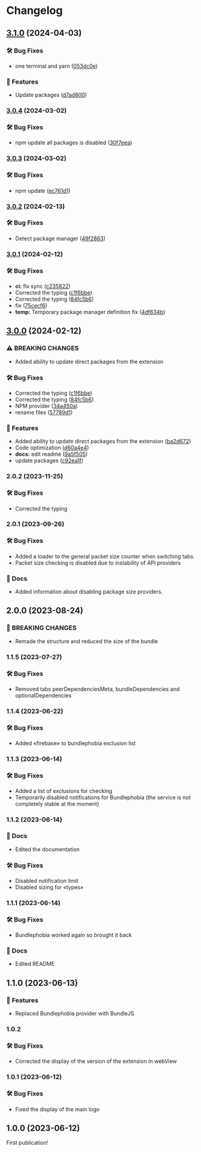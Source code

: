# Changelog

## [3.1.0](https://github.com/Pilaton/vscode-npm-lens-support/compare/v3.0.4...v3.1.0) (2024-04-03)

### 🛠️ Bug Fixes

- one terminal and yarn ([053dc0e](https://github.com/Pilaton/vscode-npm-lens-support/commit/053dc0e2d4649de1e2b6faf8a2dfba2b5d773cd3))

### 🎉 Features

- Update packages ([d7ad800](https://github.com/Pilaton/vscode-npm-lens-support/commit/d7ad800cb0af8f6a3b389902927848210ed3ee14))

### [3.0.4](https://github.com/Pilaton/vscode-npm-lens-support/compare/v2.0.1...v3.0.4) (2024-03-02)

### 🛠️ Bug Fixes

- npm update all packages is disabled ([30f7eea](https://github.com/Pilaton/vscode-npm-lens-support/commit/30f7eea1fc2867da25d695b3713f335c0f04b67d))

### [3.0.3](https://github.com/Pilaton/vscode-npm-lens-support/compare/v2.0.1...v3.0.3) (2024-03-02)

### 🛠️ Bug Fixes

- npm update ([ec761d1](https://github.com/Pilaton/vscode-npm-lens-support/commit/ec761d1f2fadad29b6803567613b0ab41b3fbcfa))

### [3.0.2](https://github.com/Pilaton/vscode-npm-lens-support/compare/v2.0.1...v3.0.2) (2024-02-13)

### 🛠️ Bug Fixes

- Detect package manager ([49f2863](https://github.com/Pilaton/vscode-npm-lens-support/commit/49f2863776e5fafb0857b8f14007a74700cdcd72))

### [3.0.1](https://github.com/Pilaton/vscode-npm-lens-support/compare/v2.0.1...v3.0.1) (2024-02-12)

### 🛠️ Bug Fixes

- **ci:** fix sync ([c235822](https://github.com/Pilaton/vscode-npm-lens-support/commit/c235822ff99277b37db163b958a91ba14fcd8776))
- Corrected the typing ([c1f6bbe](https://github.com/Pilaton/vscode-npm-lens-support/commit/c1f6bbe062276f32c903bd288e064cfd80640a25))
- Corrected the typing ([84fc5b6](https://github.com/Pilaton/vscode-npm-lens-support/commit/84fc5b6ce3198ed355ed022583b4f34d8da47f06))
- fix ([75cecf6](https://github.com/Pilaton/vscode-npm-lens-support/commit/75cecf6fe20cde2a52c43ce723246eb946b19810))
- **temp:** Temporary package manager definition fix ([4df634b](https://github.com/Pilaton/vscode-npm-lens-support/commit/4df634b199b34dae230aecd3d94b62552de3d4b8))

## [3.0.0](https://github.com/Pilaton/vscode-npm-lens-support/compare/v2.0.1...v3.0.0) (2024-02-12)

### ⚠ BREAKING CHANGES

- Added ability to update direct packages from the extension

### 🛠️ Bug Fixes

- Corrected the typing ([c1f6bbe](https://github.com/Pilaton/vscode-npm-lens-support/commit/c1f6bbe062276f32c903bd288e064cfd80640a25))
- Corrected the typing ([84fc5b6](https://github.com/Pilaton/vscode-npm-lens-support/commit/84fc5b6ce3198ed355ed022583b4f34d8da47f06))
- NPM provider ([34a450a](https://github.com/Pilaton/vscode-npm-lens-support/commit/34a450a5c9797a18ea03b418b87097a07867b2b6))
- rename files ([57789d1](https://github.com/Pilaton/vscode-npm-lens-support/commit/57789d18f0008560984da3a78adfc69471ef4870))

### 🎉 Features

- Added ability to update direct packages from the extension ([ba2d672](https://github.com/Pilaton/vscode-npm-lens-support/commit/ba2d6724cb8c9b135e1b5a736b79d36611be0a0b))
- Code optimization ([d60a4e4](https://github.com/Pilaton/vscode-npm-lens-support/commit/d60a4e41dc37c2e505e2b33dc70c26be824a30ad))
- **docs:** edit readme ([9a5f505](https://github.com/Pilaton/vscode-npm-lens-support/commit/9a5f505f04ecafc2cbb516f3aa3de60cad656710))
- update packages ([c92ea1f](https://github.com/Pilaton/vscode-npm-lens-support/commit/c92ea1ff534d96ec8b7456c8915312342b91102b))

### 2.0.2 (2023-11-25)

### 🛠️ Bug Fixes

- Corrected the typing

### 2.0.1 (2023-09-26)

### 🛠️ Bug Fixes

- Added a loader to the general packet size counter when switching tabs.
- Packet size checking is disabled due to instability of API providers

### 📝 Docs

- Added information about disabling package size providers.

## 2.0.0 (2023-08-24)

### 🎉 BREAKING CHANGES

- Remade the structure and reduced the size of the bundle

### 1.1.5 (2023-07-27)

### 🛠️ Bug Fixes

- Removed tabs peerDependenciesMeta, bundleDependencies and optionalDependencies

### 1.1.4 (2023-06-22)

### 🛠️ Bug Fixes

- Added «firebase» to bundlephobia exclusion list

### 1.1.3 (2023-06-14)

### 🛠️ Bug Fixes

- Added a list of exclusions for checking
- Temporarily disabled notifications for Bundlephobia (the service is not completely stable at the moment)

### 1.1.2 (2023-06-14)

### 📝 Docs

- Edited the documentation

### 🛠️ Bug Fixes

- Disabled notification limit
- Disabled sizing for «types»

### 1.1.1 (2023-06-14)

### 🛠️ Bug Fixes

- Bundlephobia worked again so brought it back

### 📝 Docs

- Edited README

## 1.1.0 (2023-06-13)

### 🎉 Features

- Replaced Bundlephobia provider with BundleJS

### 1.0.2

### 🛠️ Bug Fixes

- Corrected the display of the version of the extension in webView

### 1.0.1 (2023-06-12)

### 🛠️ Bug Fixes

- Fixed the display of the main logo

## 1.0.0 (2023-06-12)

First publication!
